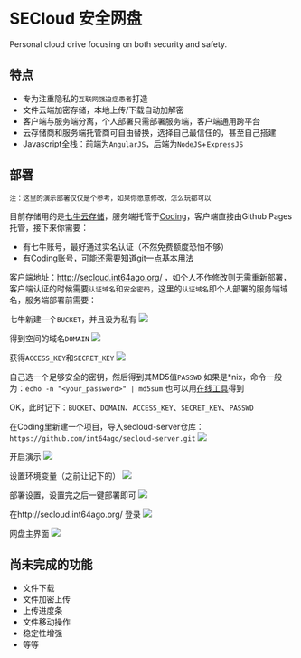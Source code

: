 # SECloud 安全网盘
Personal cloud drive focusing on both security and safety.

特点
---
- 专为注重隐私的`互联网强迫症患者`打造
- 文件云端加密存储，本地上传/下载自动加解密
- 客户端与服务端分离，个人部署只需部署服务端，客户端通用跨平台
- 云存储商和服务端托管商可自由替换，选择自己最信任的，甚至自己搭建
- Javascript全栈：前端为`AngularJS`，后端为`NodeJS`+`ExpressJS`

部署
---
`注：这里的演示部署仅仅是个参考，如果你愿意修改，怎么玩都可以`

目前存储用的是[七牛云存储][1]，服务端托管于[Coding][2]，客户端直接由Github Pages托管，接下来你需要：

  - 有七牛账号，最好通过实名认证（不然免费额度恐怕不够）
  - 有Coding账号，可能还需要知道git一点基本用法

客户端地址：http://secloud.int64ago.org/ ，如个人不作修改则无需重新部署，
客户端认证的时候需要`认证域名`和`安全密码`，这里的`认证域名`即个人部署的服务端域名，服务端部署前需要：

七牛新建一个`BUCKET`，并且设为私有
![][3]

得到空间的域名`DOMAIN`
![][4]

获得`ACCESS_KEY`和`SECRET_KEY`
![][5]

自己选一个足够安全的密钥，然后得到其MD5值`PASSWD`
如果是*nix，命令一般为：`echo -n "<your_password>" | md5sum`
也可以用[在线工具][6]得到

OK，此时记下：`BUCKET`、`DOMAIN`、`ACCESS_KEY`、`SECRET_KEY`、`PASSWD`

在Coding里新建一个项目，导入secloud-server仓库：`https://github.com/int64ago/secloud-server.git`
![][7]

开启演示
![][8]

设置环境变量（之前让记下的）
![][9]

部署设置，设置完之后一键部署即可
![][10]

在http://secloud.int64ago.org/ 登录
![][11]

网盘主界面
![][12]

尚未完成的功能
---
 - 文件下载
 - 文件加密上传
 - 上传进度条
 - 文件移动操作
 - 稳定性增强
 - 等等

  [1]: http://www.qiniu.com/
  [2]: https://coding.net/
  [3]: http://int64ago.qiniudn.com/o_19clbrnkj1f7s1q72ptju12lpd9.png
  [4]: http://int64ago.qiniudn.com/o_19clc11lsig6a1r1bvvsumrp89.png
  [5]: http://int64ago.qiniudn.com/o_19clc2b681ojuc6o1a7u1jps181r9.png
  [6]: http://tool.oschina.net/encrypt?type=2
  [7]: http://int64ago.qiniudn.com/o_19clci3a01i2918in1mue1nthndre.png
  [8]: http://int64ago.qiniudn.com/o_19clcnleuvq8ralqoi1tde1fh9j.png
  [9]: http://int64ago.qiniudn.com/o_19clcq8mm1dbk6oel761v5g1rdro.png
  [10]: http://int64ago.qiniudn.com/o_19clcsbcsjct1svt1un01ei71kpq9.png
  [11]: http://int64ago.qiniudn.com/o_19clcv14cto7c5qbd9107v1rdqe.png
  [12]: http://int64ago.qiniudn.com/o_19cld039f1pvaf541vheqdn5hmj.png
